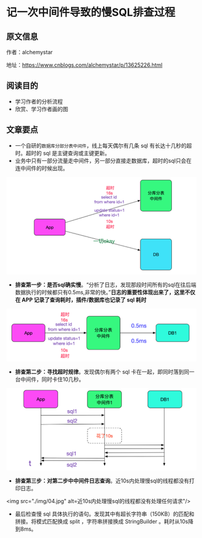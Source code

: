 # 记一次中间件导致的慢SQL排查过程

## 原文信息

作者：alchemystar

地址：<a href="https://www.cnblogs.com/alchemystar/p/13625226.html">https://www.cnblogs.com/alchemystar/p/13625226.html</a> 

## 阅读目的

- 学习作者的分析流程
- 欣赏、学习作者画的图

## 文章要点

- 一个自研的`数据库分部分表中间件`，线上每天偶尔有几条 sql 有长达十几秒的超时。超时的 sql 是主键查询或主键更新。
- 业务中只有一部分流量走中间件，另一部分直接走数据库，超时的sql只会在连中间件的时候出现。

<img src="./img/01.jpg" alt="超时的sql只会在连中间件的时候出现"/>

- **排查第一步：是否sql确实慢**。“分析了日志，发现那段时间所有的sql在往后端数据执行的时候都只有0.5ms,非常的快。”**日志的重要性体现出来了，这里不仅在 APP 记录了查询耗时，插件/数据库也记录了 sql 耗时**

<img src="./img/02.jpg" alt="是否sql确实慢"/>

- **排查第二步：寻找超时规律**。发现偶尔有两个 sql 卡在一起，即同时落到同一台中间件，同时卡住10几秒。

<img src="./img/03.jpg" alt="两个 sql 卡在一起"/>


- **排查第三步：对第二步中中间件日志查询**。近10s内处理慢sql的线程都没有打印日志。

<img src="./img/04.jpg" alt=近10s内处理慢sql的线程都没有处理任何请求"/>

- 最后检查慢 sql 具体执行的语句。发现其中有超长字符串（150KB）的匹配和拼接。将模式匹配换成 split ，字符串拼接换成 StringBuilder 。耗时从10s降到8ms。


